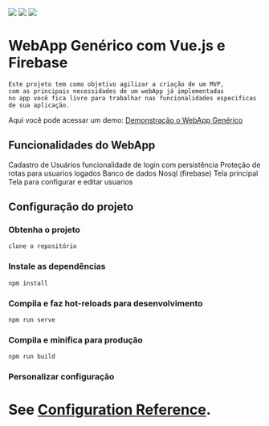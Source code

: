 ![ ](https://img.shields.io/badge/JavaScript-F7DF1E?style=for-the-badge&logo=javascript&logoColor=black
)  ![ ](https://img.shields.io/badge/Vue.js-35495E?style=for-the-badge&logo=vue.js&logoColor=4FC08D
)  ![ ](https://img.shields.io/badge/Firebase-F29D0C?style=for-the-badge&logo=firebase&logoColor=white
)

# WebApp Genérico com Vue.js e Firebase
```
Este projeto tem como objetivo agilizar a criação de um MVP,
com as principais necessidades de um webApp já implementadas 
no app você fica livre para trabalhar nas funcionalidades especificas
de sua aplicação.
```
Aqui você pode acessar um demo:
[Demonstração o WebApp Genérico ](https://generic-web-app-vue-firebase-ntxt.vercel.app/)


## Funcionalidades do WebApp

Cadastro de Usuários
funcionalidade de login com persistência
Proteção de rotas para usuarios logados
Banco de dados Nosql (firebase)
Tela principal
Tela para configurar e editar usuarios

## Configuração do projeto

### Obtenha o projeto
```
clone o repositório
```
### Instale as dependências
```
npm install
```

### Compila e faz hot-reloads para desenvolvimento
```
npm run serve
```

### Compila e minifica para produção
```
npm run build
```

### Personalizar configuração
See [Configuration Reference](https://cli.vuejs.org/config/).
=======
